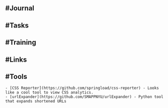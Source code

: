## #Journal
## #Tasks
## #Training
## #Links
## #Tools
	- [CSS Reporter](https://github.com/springload/css-reporter) - Looks like a cool tool to view CSS analytics.
	- [urlExpander](https://github.com/SMAPPNYU/urlExpander) - Python tool that expands shortened URLs